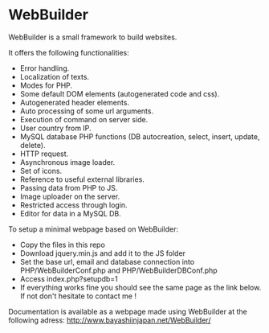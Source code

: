 # WebBuilder

WebBuilder is a small framework to build websites.

It offers the following functionalities:
* Error handling.
* Localization of texts.
* Modes for PHP.
* Some default DOM elements (autogenerated code and css).
* Autogenerated header elements.
* Auto processing of some url arguments.
* Execution of command on server side.
* User country from IP.
* MySQL database PHP functions (DB autocreation, select, insert, update, delete).
* HTTP request.
* Asynchronous image loader.
* Set of icons.
* Reference to useful external libraries.
* Passing data from PHP to JS.
* Image uploader on the server.
* Restricted access through login.
* Editor for data in a MySQL DB.

To setup a minimal webpage based on WebBuilder:
* Copy the files in this repo
* Download jquery.min.js and add it to the JS folder
* Set the base url, email and database connection into PHP/WebBuilderConf.php and PHP/WebBuilderDBConf.php
* Access index.php?setupdb=1
* If everything works fine you should see the same page as the link below. If not don't hesitate to contact me !

Documentation is available as a webpage made using WebBuilder at the following adress:
http://www.bayashiinjapan.net/WebBuilder/
